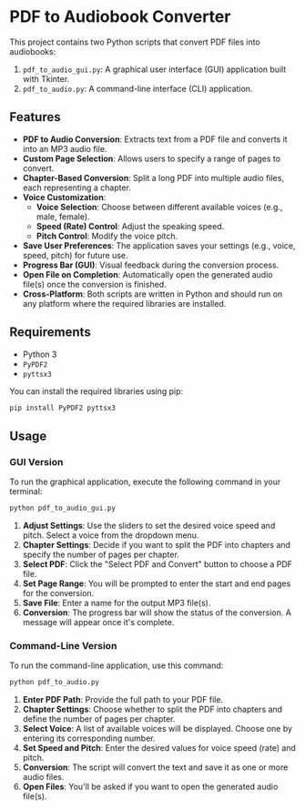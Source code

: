 # PDF to Audiobook Converter

This project contains two Python scripts that convert PDF files into audiobooks:

1.  `pdf_to_audio_gui.py`: A graphical user interface (GUI) application built with Tkinter.
2.  `pdf_to_audio.py`: A command-line interface (CLI) application.

## Features

- **PDF to Audio Conversion**: Extracts text from a PDF file and converts it into an MP3 audio file.
- **Custom Page Selection**: Allows users to specify a range of pages to convert.
- **Chapter-Based Conversion**: Split a long PDF into multiple audio files, each representing a chapter.
- **Voice Customization**:
    - **Voice Selection**: Choose between different available voices (e.g., male, female).
    - **Speed (Rate) Control**: Adjust the speaking speed.
    - **Pitch Control**: Modify the voice pitch.
- **Save User Preferences**: The application saves your settings (e.g., voice, speed, pitch) for future use.
- **Progress Bar (GUI)**: Visual feedback during the conversion process.
- **Open File on Completion**: Automatically open the generated audio file(s) once the conversion is finished.
- **Cross-Platform**: Both scripts are written in Python and should run on any platform where the required libraries are installed.

## Requirements

- Python 3
- `PyPDF2`
- `pyttsx3`

You can install the required libraries using pip:
```bash
pip install PyPDF2 pyttsx3
```

## Usage

### GUI Version

To run the graphical application, execute the following command in your terminal:

```bash
python pdf_to_audio_gui.py
```

1.  **Adjust Settings**: Use the sliders to set the desired voice speed and pitch. Select a voice from the dropdown menu.
2.  **Chapter Settings**: Decide if you want to split the PDF into chapters and specify the number of pages per chapter.
3.  **Select PDF**: Click the "Select PDF and Convert" button to choose a PDF file.
4.  **Set Page Range**: You will be prompted to enter the start and end pages for the conversion.
5.  **Save File**: Enter a name for the output MP3 file(s).
6.  **Conversion**: The progress bar will show the status of the conversion. A message will appear once it's complete.

### Command-Line Version

To run the command-line application, use this command:

```bash
python pdf_to_audio.py
```

1.  **Enter PDF Path**: Provide the full path to your PDF file.
2.  **Chapter Settings**: Choose whether to split the PDF into chapters and define the number of pages per chapter.
3.  **Select Voice**: A list of available voices will be displayed. Choose one by entering its corresponding number.
4.  **Set Speed and Pitch**: Enter the desired values for voice speed (rate) and pitch.
5.  **Conversion**: The script will convert the text and save it as one or more audio files.
6.  **Open Files**: You'll be asked if you want to open the generated audio file(s).